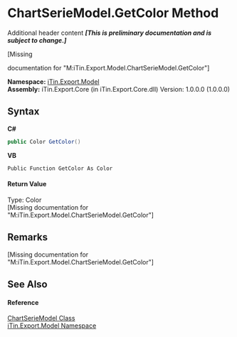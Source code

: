 # ChartSerieModel.GetColor Method 
Additional header content _**\[This is preliminary documentation and is subject to change.\]**_

\[Missing <summary> documentation for "M:iTin.Export.Model.ChartSerieModel.GetColor"\]

**Namespace:**&nbsp;<a href="ef57ffcc-e95e-b212-5a46-9aa6f5a3511f">iTin.Export.Model</a><br />**Assembly:**&nbsp;iTin.Export.Core (in iTin.Export.Core.dll) Version: 1.0.0.0 (1.0.0.0)

## Syntax

**C#**<br />
``` C#
public Color GetColor()
```

**VB**<br />
``` VB
Public Function GetColor As Color
```


#### Return Value
Type: Color<br />\[Missing <returns> documentation for "M:iTin.Export.Model.ChartSerieModel.GetColor"\]

## Remarks
\[Missing <remarks> documentation for "M:iTin.Export.Model.ChartSerieModel.GetColor"\]

## See Also


#### Reference
<a href="2d59a018-86fd-e2a2-ce65-d001fb8d7888">ChartSerieModel Class</a><br /><a href="ef57ffcc-e95e-b212-5a46-9aa6f5a3511f">iTin.Export.Model Namespace</a><br />